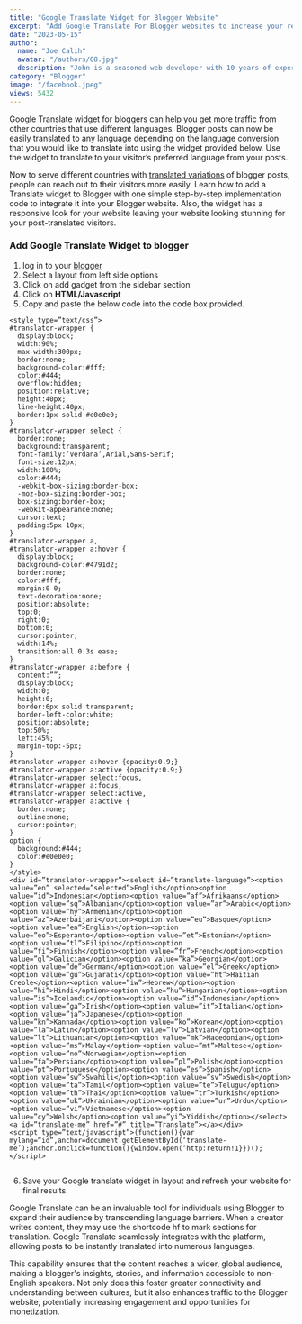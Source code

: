```yaml
---
title: "Google Translate Widget for Blogger Website"
excerpt: "Add Google Translate For Blogger websites to increase your revenue, CTR & traffic from different countries. Add Google translate to Blogger."
date: "2023-05-15"
author:
  name: "Joe Calih"
  avatar: "/authors/08.jpg"
  description: "John is a seasoned web developer with 10 years of experience in React and Next.js."
category: "Blogger"
image: "/facebook.jpeg"
views: 5432
---
```



Google Translate widget for bloggers can help you get more traffic from other countries that use different languages. Blogger posts can now be easily translated to any language depending on the language conversion that you would like to translate into using the widget provided below. Use the widget to translate to your visitor’s preferred language from your posts.

Now to serve different countries with [translated variations](https://joecalih.co.ke/iso-language-code-tags-html-reference/) of blogger posts, people can reach out to their visitors more easily. Learn how to add a Translate widget to Blogger with one simple step-by-step implementation code to integrate it into your Blogger website. Also, the widget has a responsive look for your website leaving your website looking stunning for your post-translated visitors.

### Add Google Translate Widget to blogger

1. log in to your [blogger](http://blogger.com/)  
2. Select a layout from left side options  
3. Click on add gadget from the sidebar section  
4. Click on **HTML/Javascript**  
5. Copy and paste the below code into the code box provided.

```
<style type=”text/css”>
#translator-wrapper {
  display:block;
  width:90%;
  max-width:300px;
  border:none;
  background-color:#fff;
  color:#444;
  overflow:hidden;
  position:relative;
  height:40px;
  line-height:40px;
  border:1px solid #e0e0e0;
}
#translator-wrapper select {
  border:none;
  background:transparent;
  font-family:’Verdana’,Arial,Sans-Serif;
  font-size:12px;
  width:100%;
  color:#444;
  -webkit-box-sizing:border-box;
  -moz-box-sizing:border-box;
  box-sizing:border-box;
  -webkit-appearance:none;
  cursor:text;
  padding:5px 10px;
}
#translator-wrapper a,
#translator-wrapper a:hover {
  display:block;
  background-color:#4791d2;
  border:none;
  color:#fff;
  margin:0 0;
  text-decoration:none;
  position:absolute;
  top:0;
  right:0;
  bottom:0;
  cursor:pointer;
  width:14%;
  transition:all 0.3s ease;
}
#translator-wrapper a:before {
  content:””;
  display:block;
  width:0;
  height:0;
  border:6px solid transparent;
  border-left-color:white;
  position:absolute;
  top:50%;
  left:45%;
  margin-top:-5px;
}
#translator-wrapper a:hover {opacity:0.9;}
#translator-wrapper a:active {opacity:0.9;}
#translator-wrapper select:focus,
#translator-wrapper a:focus,
#translator-wrapper select:active,
#translator-wrapper a:active {
  border:none;
  outline:none;
  cursor:pointer;
}
option {
  background:#444;
  color:#e0e0e0;
}
</style>
<div id=”translator-wrapper”><select id=”translate-language”><option value=”en” selected=”selected”>English</option><option value=”id”>Indonesian</option><option value=”af”>Afrikaans</option><option value=”sq”>Albanian</option><option value=”ar”>Arabic</option><option value=”hy”>Armenian</option><option value=”az”>Azerbaijani</option><option value=”eu”>Basque</option><option value=”en”>English</option><option value=”eo”>Esperanto</option><option value=”et”>Estonian</option><option value=”tl”>Filipino</option><option value=”fi”>Finnish</option><option value=”fr”>French</option><option value=”gl”>Galician</option><option value=”ka”>Georgian</option><option value=”de”>German</option><option value=”el”>Greek</option><option value=”gu”>Gujarati</option><option value=”ht”>Haitian Creole</option><option value=”iw”>Hebrew</option><option value=”hi”>Hindi</option><option value=”hu”>Hungarian</option><option value=”is”>Icelandic</option><option value=”id”>Indonesian</option><option value=”ga”>Irish</option><option value=”it”>Italian</option><option value=”ja”>Japanese</option><option value=”kn”>Kannada</option><option value=”ko”>Korean</option><option value=”la”>Latin</option><option value=”lv”>Latvian</option><option value=”lt”>Lithuanian</option><option value=”mk”>Macedonian</option><option value=”ms”>Malay</option><option value=”mt”>Maltese</option><option value=”no”>Norwegian</option><option value=”fa”>Persian</option><option value=”pl”>Polish</option><option value=”pt”>Portuguese</option><option value=”es”>Spanish</option><option value=”sw”>Swahili</option><option value=”sv”>Swedish</option><option value=”ta”>Tamil</option><option value=”te”>Telugu</option><option value=”th”>Thai</option><option value=”tr”>Turkish</option><option value=”uk”>Ukrainian</option><option value=”ur”>Urdu</option><option value=”vi”>Vietnamese</option><option value=”cy”>Welsh</option><option value=”yi”>Yiddish</option></select><a id=”translate-me” href=”#” title=”Translate”></a></div>
<script type=”text/javascript”>(function(){var mylang=“id”,anchor=document.getElementById(‘translate-me’);anchor.onclick=function(){window.open(‘http:return!1}})();</script>


```

6. Save your Google translate widget in layout and refresh your website for final results.

Google Translate can be an invaluable tool for individuals using Blogger to expand their audience by transcending language barriers. When a creator writes content, they may use the shortcode hf to mark sections for translation. Google Translate seamlessly integrates with the platform, allowing posts to be instantly translated into numerous languages.

This capability ensures that the content reaches a wider, global audience, making a blogger's insights, stories, and information accessible to non-English speakers. Not only does this foster greater connectivity and understanding between cultures, but it also enhances traffic to the Blogger website, potentially increasing engagement and opportunities for monetization.